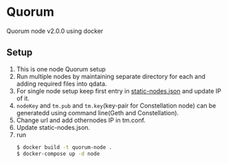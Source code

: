 Quorum
======
Quorum node v2.0.0 using docker

## Setup
1. This is one node Quorum setup
2. Run multiple nodes by maintaining separate directory for each and adding required files into qdata.
3. For single node setup keep first entry in [static-nodes.json](./qdata/static-nodes.json) and update IP of it.
3. `nodeKey` and `tm.pub` and `tm.key`(key-pair for Constellation node) can be generatedd using command line(Geth and Constellation).
4. Change url and add othernodes IP in tm.conf.
5. Update static-nodes.json.
6. run 
    ```bash
    $ docker build -t quorum-node .
    $ docker-compose up -d node
    ```
